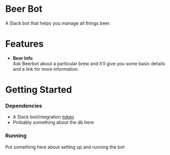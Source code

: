 # Beer Bot
A Slack bot that helps you manage all things beer.

# Features
- **Beer Info** <br/> Ask Beerbot about a particular brew and it'll give you some basic details and a link for more information.

# Getting Started
### Dependencies
- A Slack bot/integration [token](https://api.slack.com/bot-users)
- Probably something about the db here

### Running
Put something here about setting up and running the bot
